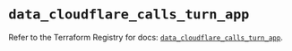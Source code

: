 # `data_cloudflare_calls_turn_app`

Refer to the Terraform Registry for docs: [`data_cloudflare_calls_turn_app`](https://registry.terraform.io/providers/cloudflare/cloudflare/5.10.0/docs/data-sources/calls_turn_app).
